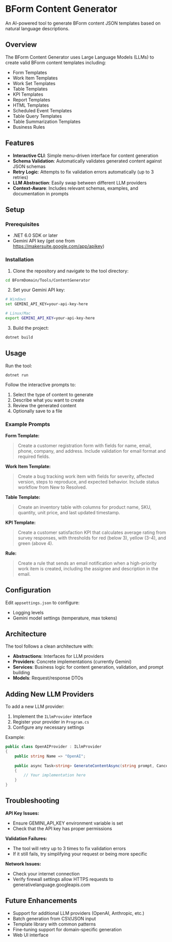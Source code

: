 # BForm Content Generator

An AI-powered tool to generate BForm content JSON templates based on natural language descriptions.

## Overview

The BForm Content Generator uses Large Language Models (LLMs) to create valid BForm content templates including:
- Form Templates
- Work Item Templates  
- Work Set Templates
- Table Templates
- KPI Templates
- Report Templates
- HTML Templates
- Scheduled Event Templates
- Table Query Templates
- Table Summarization Templates
- Business Rules

## Features

- **Interactive CLI**: Simple menu-driven interface for content generation
- **Schema Validation**: Automatically validates generated content against JSON schemas
- **Retry Logic**: Attempts to fix validation errors automatically (up to 3 retries)
- **LLM Abstraction**: Easily swap between different LLM providers
- **Context-Aware**: Includes relevant schemas, examples, and documentation in prompts

## Setup

### Prerequisites

- .NET 6.0 SDK or later
- Gemini API key (get one from https://makersuite.google.com/app/apikey)

### Installation

1. Clone the repository and navigate to the tool directory:
```bash
cd BFormDomain/Tools/ContentGenerator
```

2. Set your Gemini API key:
```bash
# Windows
set GEMINI_API_KEY=your-api-key-here

# Linux/Mac
export GEMINI_API_KEY=your-api-key-here
```

3. Build the project:
```bash
dotnet build
```

## Usage

Run the tool:
```bash
dotnet run
```

Follow the interactive prompts to:
1. Select the type of content to generate
2. Describe what you want to create
3. Review the generated content
4. Optionally save to a file

### Example Prompts

**Form Template:**
> Create a customer registration form with fields for name, email, phone, company, and address. Include validation for email format and required fields.

**Work Item Template:**
> Create a bug tracking work item with fields for severity, affected version, steps to reproduce, and expected behavior. Include status workflow from New to Resolved.

**Table Template:**
> Create an inventory table with columns for product name, SKU, quantity, unit price, and last updated timestamp.

**KPI Template:**
> Create a customer satisfaction KPI that calculates average rating from survey responses, with thresholds for red (below 3), yellow (3-4), and green (above 4).

**Rule:**
> Create a rule that sends an email notification when a high-priority work item is created, including the assignee and description in the email.

## Configuration

Edit `appsettings.json` to configure:
- Logging levels
- Gemini model settings (temperature, max tokens)

## Architecture

The tool follows a clean architecture with:
- **Abstractions**: Interfaces for LLM providers
- **Providers**: Concrete implementations (currently Gemini)
- **Services**: Business logic for content generation, validation, and prompt building
- **Models**: Request/response DTOs

## Adding New LLM Providers

To add a new LLM provider:

1. Implement the `ILlmProvider` interface
2. Register your provider in `Program.cs`
3. Configure any necessary settings

Example:
```csharp
public class OpenAIProvider : ILlmProvider
{
    public string Name => "OpenAI";
    
    public async Task<string> GenerateContentAsync(string prompt, CancellationToken cancellationToken)
    {
        // Your implementation here
    }
}
```

## Troubleshooting

**API Key Issues:**
- Ensure GEMINI_API_KEY environment variable is set
- Check that the API key has proper permissions

**Validation Failures:**
- The tool will retry up to 3 times to fix validation errors
- If it still fails, try simplifying your request or being more specific

**Network Issues:**
- Check your internet connection
- Verify firewall settings allow HTTPS requests to generativelanguage.googleapis.com

## Future Enhancements

- Support for additional LLM providers (OpenAI, Anthropic, etc.)
- Batch generation from CSV/JSON input
- Template library with common patterns
- Fine-tuning support for domain-specific generation
- Web UI interface